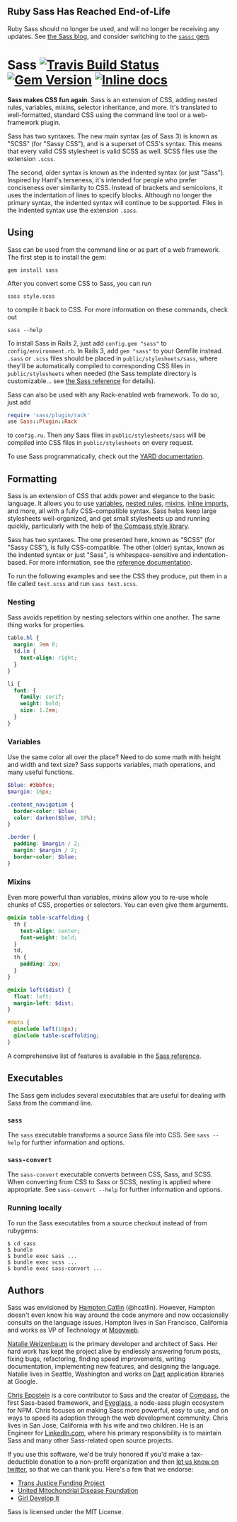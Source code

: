 ## Ruby Sass Has Reached End-of-Life

Ruby Sass should no longer be used, and will no longer be receiving any updates.
See [the Sass blog][], and consider switching to the [`sassc` gem].

[the Sass blog]: https://sass-lang.com/blog/posts/7828841
[`sassc` gem]: https://rubygems.org/gems/sassc

# Sass [![Travis Build Status](https://travis-ci.org/sass/ruby-sass.svg?branch=next)](https://travis-ci.org/sass/ruby-sass) [![Gem Version](https://badge.fury.io/rb/sass.svg)](http://badge.fury.io/rb/sass) [![Inline docs](http://inch-ci.org/github/sass/sass.svg)](http://inch-ci.org/github/sass/sass)

**Sass makes CSS fun again**. Sass is an extension of CSS,
adding nested rules, variables, mixins, selector inheritance, and more.
It's translated to well-formatted, standard CSS
using the command line tool or a web-framework plugin.

Sass has two syntaxes. The new main syntax (as of Sass 3)
is known as "SCSS" (for "Sassy CSS"),
and is a superset of CSS's syntax.
This means that every valid CSS stylesheet is valid SCSS as well.
SCSS files use the extension `.scss`.

The second, older syntax is known as the indented syntax (or just "Sass").
Inspired by Haml's terseness, it's intended for people
who prefer conciseness over similarity to CSS.
Instead of brackets and semicolons,
it uses the indentation of lines to specify blocks.
Although no longer the primary syntax,
the indented syntax will continue to be supported.
Files in the indented syntax use the extension `.sass`.

## Using

Sass can be used from the command line
or as part of a web framework.
The first step is to install the gem:

    gem install sass

After you convert some CSS to Sass, you can run

    sass style.scss

to compile it back to CSS.
For more information on these commands, check out

    sass --help

To install Sass in Rails 2,
just add `config.gem "sass"` to `config/environment.rb`.
In Rails 3, add `gem "sass"` to your Gemfile instead.
`.sass` or `.scss` files should be placed in `public/stylesheets/sass`,
where they'll be automatically compiled
to corresponding CSS files in `public/stylesheets` when needed
(the Sass template directory is customizable...
see [the Sass reference](https://sass-lang.com/docs/yardoc/file.SASS_REFERENCE.html#template_location-option) for details).

Sass can also be used with any Rack-enabled web framework.
To do so, just add

```ruby
require 'sass/plugin/rack'
use Sass::Plugin::Rack
```

to `config.ru`.
Then any Sass files in `public/stylesheets/sass`
will be compiled into CSS files in `public/stylesheets` on every request.

To use Sass programmatically,
check out the [YARD documentation](https://sass-lang.com/documentation/file.SASS_REFERENCE.html#using_sass).

## Formatting

Sass is an extension of CSS
that adds power and elegance to the basic language.
It allows you to use [variables][vars], [nested rules][nested],
[mixins][mixins], [inline imports][imports],
and more, all with a fully CSS-compatible syntax.
Sass helps keep large stylesheets well-organized,
and get small stylesheets up and running quickly,
particularly with the help of
[the Compass style library](http://compass-style.org).

[vars]: https://sass-lang.com/documentation/file.SASS_REFERENCE.html#variables_
[nested]: https://sass-lang.com/documentation/file.SASS_REFERENCE.html#nested_rules
[mixins]: https://sass-lang.com/documentation/file.SASS_REFERENCE.html#mixins
[imports]: https://sass-lang.com/documentation/file.SASS_REFERENCE.html#import

Sass has two syntaxes.
The one presented here, known as "SCSS" (for "Sassy CSS"),
is fully CSS-compatible.
The other (older) syntax, known as the indented syntax or just "Sass",
is whitespace-sensitive and indentation-based.
For more information, see the [reference documentation][syntax].

[syntax]: https://sass-lang.com/documentation/file.SASS_REFERENCE.html#syntax

To run the following examples and see the CSS they produce,
put them in a file called `test.scss` and run `sass test.scss`.

### Nesting

Sass avoids repetition by nesting selectors within one another.
The same thing works for properties.

```scss
table.hl {
  margin: 2em 0;
  td.ln {
    text-align: right;
  }
}

li {
  font: {
    family: serif;
    weight: bold;
    size: 1.2em;
  }
}
```

### Variables

Use the same color all over the place?
Need to do some math with height and width and text size?
Sass supports variables, math operations, and many useful functions.

```scss
$blue: #3bbfce;
$margin: 16px;

.content_navigation {
  border-color: $blue;
  color: darken($blue, 10%);
}

.border {
  padding: $margin / 2;
  margin: $margin / 2;
  border-color: $blue;
}
```

### Mixins

Even more powerful than variables,
mixins allow you to re-use whole chunks of CSS,
properties or selectors.
You can even give them arguments.

```scss
@mixin table-scaffolding {
  th {
    text-align: center;
    font-weight: bold;
  }
  td,
  th {
    padding: 2px;
  }
}

@mixin left($dist) {
  float: left;
  margin-left: $dist;
}

#data {
  @include left(10px);
  @include table-scaffolding;
}
```

A comprehensive list of features is available
in the [Sass reference](https://sass-lang.com/documentation/file.SASS_REFERENCE.html).

## Executables

The Sass gem includes several executables that are useful
for dealing with Sass from the command line.

### `sass`

The `sass` executable transforms a source Sass file into CSS.
See `sass --help` for further information and options.

### `sass-convert`

The `sass-convert` executable converts between CSS, Sass, and SCSS.
When converting from CSS to Sass or SCSS,
nesting is applied where appropriate.
See `sass-convert --help` for further information and options.

### Running locally

To run the Sass executables from a source checkout instead of from rubygems:

```
$ cd sass
$ bundle
$ bundle exec sass ...
$ bundle exec scss ...
$ bundle exec sass-convert ...
```

## Authors

Sass was envisioned by [Hampton Catlin](http://www.hamptoncatlin.com)
(@hcatlin). However, Hampton doesn't even know his way around the code anymore
and now occasionally consults on the language issues. Hampton lives in San
Francisco, California and works as VP of Technology
at [Moovweb](http://www.moovweb.com/).

[Natalie Weizenbaum](https://twitter.com/nex3) is the primary developer and
architect of Sass. Her hard work has kept the project alive by endlessly
answering forum posts, fixing bugs, refactoring, finding speed improvements,
writing documentation, implementing new features, and designing the language.
Natalie lives in Seattle, Washington and works on [Dart](http://dartlang.org)
application libraries at Google.

[Chris Eppstein](http://twitter.com/chriseppstein) is a core contributor to
Sass and the creator of [Compass](http://compass-style.org/), the first Sass-based framework, and
[Eyeglass](http://github.com/sass-eyeglass/eyeglass), a node-sass plugin ecosystem for NPM. Chris focuses
on making Sass more powerful, easy to use, and on ways to speed its adoption
through the web development community. Chris lives in San Jose, California with
his wife and two children. He is an Engineer for
[LinkedIn.com](http://linkedin.com), where his primary responsibility is to
maintain Sass and many other Sass-related open source projects.

If you use this software, we'd be truly honored if you'd make a
tax-deductible donation to a non-profit organization and then
[let us know on twitter](http://twitter.com/SassCSS), so that we can
thank you. Here's a few that we endorse:

- [Trans Justice Funding Project](http://www.transjusticefundingproject.org/)
- [United Mitochondrial Disease Foundation](http://umdf.org/compass)
- [Girl Develop It](https://www.girldevelopit.com/donate)

Sass is licensed under the MIT License.
